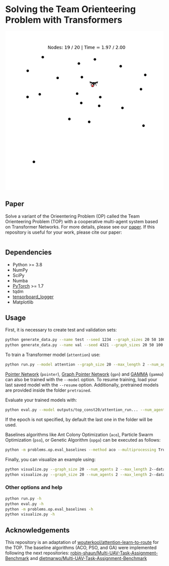 # Solving the Team Orienteering Problem with Transformers

![TSP100](images/top.gif)

## Paper
Solve a variant of the Orieentering Problem (OP) called the Team Orienteering Problem (TOP) with a cooperative
multi-agent system based on Transformer Networks. For more details, please see our [paper](). If this repository is
useful for your work, please cite our paper:

```

``` 

## Dependencies

* Python >= 3.8
* NumPy
* SciPy
* Numba
* [PyTorch](http://pytorch.org/) >= 1.7
* tqdm
* [tensorboard_logger](https://github.com/TeamHG-Memex/tensorboard_logger)
* Matplotlib

## Usage

First, it is necessary to create test and validation sets:
```bash
python generate_data.py --name test --seed 1234 --graph_sizes 20 50 100 --max_length 2
python generate_data.py --name val --seed 4321 --graph_sizes 20 50 100 --max_length 2
```

To train a Transformer model (`attention`) use:
```bash
python run.py --model attention --graph_size 20 --max_length 2 --num_agents 2 --data_distribution const --baseline rollout --val_dataset data/1depots/const/20/validation_seed4321_L2.pkl
```

[Pointer Network](https://arxiv.org/abs/1506.03134) (`pointer`),
[Graph Pointer Network](https://arxiv.org/abs/1911.04936) (`gpn`) and
[GAMMA](https://doi.org/10.1109/TNNLS.2022.3159671)
(`gamma`) can also be trained with the `--model` option. To resume training, load your last saved model with the
`--resume` option. Additionally, pretrained models are provided inside the folder `pretrained`.

Evaluate your trained models with:
```bash
python eval.py --model outputs/top_const20/attention_run... --num_agents 2 --datasets data/1depots/const/20/test_seed1234_L2.pkl
```
If the epoch is not specified, by default the last one in the folder will be used.

Baselines algorithms like Ant Colony Optimization (`aco`), Particle Swarm Optimization (`pso`), or Genetic Algorithm
(`opga`) can be executed as follows:
```bash
python -m problems.op.eval_baselines --method aco --multiprocessing True --datasets data/1depots/const/20/test_seed1234_L2.pkl
```

Finally, you can visualize an example using:
```bash
python visualize.py --graph_size 20 --num_agents 2 --max_length 2--data_distribution const --model outputs/op_const20/attention_run...
python visualize.py --graph_size 20 --num_agents 2 --max_length 2--data_distribution const --model aco
```

### Other options and help
```bash
python run.py -h
python eval.py -h
python -m problems.op.eval_baselines -h
python visualize.py -h
```

## Acknowledgements
This repository is an adaptation of
[wouterkool/attention-learn-to-route](https://github.com/wouterkool/attention-learn-to-route) for the TOP. The baseline
algorithms (ACO, PSO, and GA) were implemented following the next repositories:
[robin-shaun/Multi-UAV-Task-Assignment-Benchmark](https://github.com/robin-shaun/Multi-UAV-Task-Assignment-Benchmark)
and [dietmarwo/Multi-UAV-Task-Assignment-Benchmark](https://github.com/dietmarwo/Multi-UAV-Task-Assignment-Benchmark)
